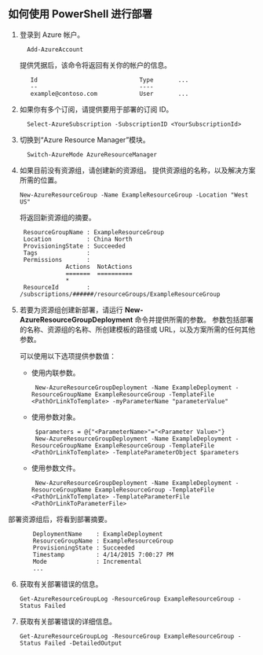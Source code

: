 ## 如何使用 PowerShell 进行部署
<a id="how-to-deploy-with-powershell" class="xliff"></a>

1. 登录到 Azure 帐户。

    ```
      Add-AzureAccount
    ```

   提供凭据后，该命令将返回有关你的帐户的信息。

   ```
      Id                             Type       ...
      --                             ----    
      example@contoso.com            User       ...   
   ```

2. 如果你有多个订阅，请提供要用于部署的订阅 ID。 

    ```
      Select-AzureSubscription -SubscriptionID <YourSubscriptionId>
    ```

3. 切换到“Azure Resource Manager”模块。

    ```
      Switch-AzureMode AzureResourceManager
    ```

4. 如果目前没有资源组，请创建新的资源组。 提供资源组的名称，以及解决方案所需的位置。

    ```
    New-AzureResourceGroup -Name ExampleResourceGroup -Location "West US"
    ```

   将返回新资源组的摘要。

   ```
    ResourceGroupName : ExampleResourceGroup
    Location          : China North
    ProvisioningState : Succeeded
    Tags              :
    Permissions       :
                Actions  NotActions
                =======  ==========
                *
    ResourceId        : /subscriptions/######/resourceGroups/ExampleResourceGroup
   ```

5. 若要为资源组创建新部署，请运行 **New-AzureResourceGroupDeployment** 命令并提供所需的参数。 参数包括部署的名称、资源组的名称、所创建模板的路径或 URL，以及方案所需的任何其他参数。 

   可以使用以下选项提供参数值： 

   - 使用内联参数。

       ```
        New-AzureResourceGroupDeployment -Name ExampleDeployment -ResourceGroupName ExampleResourceGroup -TemplateFile <PathOrLinkToTemplate> -myParameterName "parameterValue"
       ```

   - 使用参数对象。

       ```
        $parameters = @{"<ParameterName>"="<Parameter Value>"}
        New-AzureResourceGroupDeployment -Name ExampleDeployment -ResourceGroupName ExampleResourceGroup -TemplateFile <PathOrLinkToTemplate> -TemplateParameterObject $parameters
       ```

   - 使用参数文件。

       ```
        New-AzureResourceGroupDeployment -Name ExampleDeployment -ResourceGroupName ExampleResourceGroup -TemplateFile <PathOrLinkToTemplate> -TemplateParameterFile <PathOrLinkToParameterFile>
       ```

  部署资源组后，将看到部署摘要。

  ```
         DeploymentName    : ExampleDeployment
         ResourceGroupName : ExampleResourceGroup
         ProvisioningState : Succeeded
         Timestamp         : 4/14/2015 7:00:27 PM
         Mode              : Incremental
         ...
  ```

6. 获取有关部署错误的信息。

    ```
    Get-AzureResourceGroupLog -ResourceGroup ExampleResourceGroup -Status Failed
    ```

7. 获取有关部署错误的详细信息。

    ```
    Get-AzureResourceGroupLog -ResourceGroup ExampleResourceGroup -Status Failed -DetailedOutput
    ```